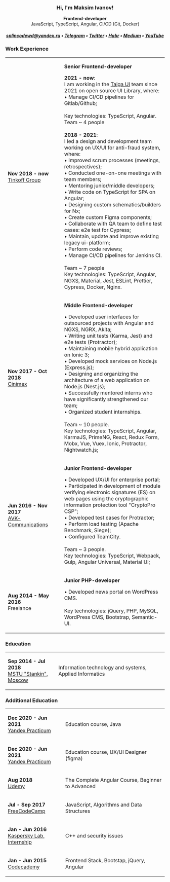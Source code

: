 <h3 align="center">Hi, I'm Maksim Ivanov!</h3>
<p align="center"><b>Frontend-developer</b><br>JavaScript, TypeScript, Angular, CI/CD (Git, Docker)</p>

<h5 align="center">
  <a href="mailto:splincodewd@yandex.ru">splincodewd@yandex.ru</a> • 
  <a href="https://t.me/splincode">Telegram</a> •
  <a href="https://twitter.com/splincodewd">Twitter</a> •
  <a href="https://habr.com/ru/users/splincodewd/">Habr</a> •
  <a href="https://medium.com/@splincode">Medium</a> •
  <a href="https://www.youtube.com/c/splincodewd">YouTube</a>
</h5>


<h3>Work Experience</h3>


<table width="100%">
  <tr>
    <td width="250px">
      <p>
        <b>Nov 2018 - now</b> <br>
        <a href="https://tinkoff-group.com/">Tinkoff Group</a>
      </p>
    </td>
    <td width="700px">
       <p><b>Senior Frontend-developer</b></p>
       <p>
         <b>2021 - now</b>: <br>
         I am working in the <a href="https://github.com/tinkoff/taiga-ui">Taiga UI</a> team since 2021 on open source UI Library, where: <br>
         • Manage CI/CD pipelines for Gitlab/Github; <br><br>
         Key technologies: TypeScript, Angular. <br>
         Team ~ 4 people <br>
         <br>
         <b>2018 - 2021</b>: <br>
         I led a design and development team working on UX/UI for anti-fraud system, where: <br>
         • Improved scrum processes (meetings, retrospectives); <br>
         • Conducted one-on-one meetings with team members; <br>
         • Mentoring junior/middle developers; <br>
         • Write code on TypeScript for SPA on Angular; <br>
         • Designing custom schematics/builders for Nx;  <br>
         • Create custom Figma components;  <br>
         • Collaborate with QA team to define test cases: e2e test for Cypress;  <br>
         • Maintain, update and improve existing legacy ui-platform; <br>
         • Perform code reviews; <br>
         • Manage CI/CD pipelines for Jenkins CI.  <br>
          <br>
          Team ~ 7 people <br>
          Key technologies: TypeScript, Angular, NGXS, Material, Jest, ESLint, Prettier, Cypress, Docker, Nginx.
       </p>
    </td>
  </tr>
  <tr>
    <td>
      <p>
        <b>Nov 2017 - Oct 2018</b> <br>
        <a href="https://www.cinimex.ru/">Cinimex</a>
      </p>
    </td>
    <td>
      <p><b>Middle Frontend-developer</b></p>
      <p>
        • Developed user interfaces for outsourced projects with Angular and NGXS, NGRX, Akita; <br>
        • Writing unit tests (Karma, Jest) and e2e tests (Protractor); <br>
        • Maintaining mobile hybrid application on Ionic 3; <br>
        • Developed mock services on Node.js (Express.js); <br>
        • Designing and organizing the architecture of a web application on Node.js (Nest.js); <br>
        • Successfully mentored interns who have significantly strengthened our team;  <br>
        • Organized student internships.  <br>
         <br>
        Team ~ 10 people.
         <br>
        Key technologies: TypeScript, Angular, KarmaJS, PrimeNG, React, Redux Form, Mobx, Vue, Vuex, Ionic, Protractor, Nightwatch.js;
      </p>
    </td>
  </tr>
  <tr>
    <td>
      <p>
        <b>Jun 2016 - Nov 2017</b> <br>
        <a href="http://www.avkcom.ru/">AVK-Communications</a>
      </p>
    </td>
    <td>
      <p><b>Junior Frontend-developer</b></p>
      <p>
        • Developed UX/UI for enterprise portal;<br>
        • Participated in development of module verifying electronic signatures (ES) on web pages using the cryptographic information protection tool "CryptoPro CSP";<br>
        • Developed test cases for Protractor;<br>
        • Perform load testing (Apache Benchmark, Siege);<br>
        • Configured TeamCity. <br>
        <br>
        Team ~ 3 people.
        <br>
        Key technologies: TypeScript, Webpack, Gulp, Angular Universal, Material UI;
      </p>
    </td>
  </tr>
  <tr>
    <td>
      <p>
        <b>Aug 2014 - May 2016</b> <br>
        Freelance
      </p>
    </td>
    <td>
      <p><b>Junior PHP-developer</b></p>
      <p>
        • Developed news portal on WordPress CMS.<br>
        <br>
        Key technologies: jQuery, PHP, MySQL, WordPress CMS, Bootstrap, Semantic-UI.
      </p>
    </td>
  </tr>
</table>

<h3>Education</h3>


<table width="100%">
  <tr>
    <td width="250px">
      <p>
        <b>Sep 2014 - Jul 2018</b> <br>
        <a href="https://stankin.ru/">MSTU "Stankin", Moscow</a>
      </p>
    </td>
    <td width="700px">
       <p>Information technology and systems, Applied Informatics</p>
    </td>
  </tr>
</table>

<h3>Additional Education</h3>


<table width="100%">
  <tr>
    <td width="250px">
      <p>
        <b>Dec 2020 - Jun 2021</b> <br>
        <a href="https://practicum.yandex.ru/">Yandex Practicum</a>
      </p>
    </td>
    <td width="700px">
      <p>Education course, Java</p>
    </td>
  </tr>
  <tr>
    <td>
      <p>
        <b>Dec 2020 - Jun 2021</b> <br>
        <a href="https://practicum.yandex.ru/">Yandex Practicum</a>
      </p>
    </td>
    <td>
      <p>Education course, UX/UI Designer (figma)</p>
    </td>
  </tr>
  <tr>
    <td>
      <p>
        <b>Aug 2018</b> <br>
        <a href="https://www.udemy.com/">Udemy</a>
      </p>
    </td>
    <td>
      <p>The Complete Angular Course, Beginner to Advanced</p>
    </td>
  </tr>
    <tr>
    <td>
      <p>
        <b>Jul - Sep 2017</b> <br>
        <a href="https://www.freecodecamp.org/">FreeCodeCamp</a>
      </p>
    </td>
    <td>
      <p>JavaScript, Algorithms and Data Structures</p>
    </td>
  </tr>
  </tr>
    <tr>
    <td>
      <p>
        <b>Jan - Jun 2016</b> <br>
        <a href="https://safeboard.kaspersky.ru/">Kaspersky Lab, Internship</a>
      </p>
    </td>
    <td>
      <p>C++ and security issues</p>
    </td>
  </tr>
  </tr>
  <tr>
    <td>
      <p>
        <b>Jan - Jun 2015</b> <br>
        <a href="https://safeboard.kaspersky.ru/">Codecademy</a>
      </p>
    </td>
    <td>
      <p>Frontend Stack, Bootstap, jQuery, Angular</p>
    </td>
  </tr>
</table>



